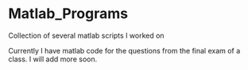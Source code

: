 # Matlab_Programs
Collection of several matlab scripts I worked on

Currently I have matlab code for the questions from the final exam of a class.
I will add more soon.
